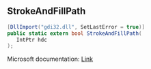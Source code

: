 ## StrokeAndFillPath

```csharp
[DllImport("gdi32.dll", SetLastError = true)]
public static extern bool StrokeAndFillPath(
   IntPtr hdc
);
```

Microsoft documentation: [Link](https://docs.microsoft.com/en-us/windows/win32/api/wingdi/nf-wingdi-strokeandfillpath)
